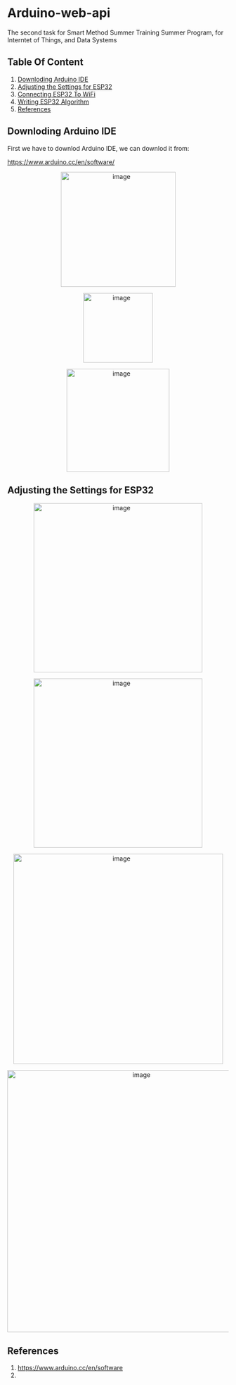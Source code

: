 # Arduino-web-api

The second task for Smart Method Summer Training Summer Program, for Interntet of Things, and Data Systems


## Table Of Content
1. [Downloding Arduino IDE](#Downloding-Arduino-IDE) 
2. [Adjusting the Settings for ESP32](#Adjusting-the-Settings-for-ESP32)
3. [Connecting ESP32 To WiFi ](#Connecting-ESP32-To-WiFi)
4. [Writing ESP32 Algorithm](#Writing-ESP32-Algorithm)
4. [References](references)



##  Downloding Arduino IDE

First we have to downlod Arduino IDE, we can downlod it from:

https://www.arduino.cc/en/software/

<p align="center">
  <img width="261" alt="image" src="https://user-images.githubusercontent.com/63984422/181009295-bbc34c55-f779-47ab-83a7-b5fe6f7e5d24.png">
</p>

<p align="center">
  <img width="158" alt="image" src="https://user-images.githubusercontent.com/63984422/181009234-569204d2-975c-4ad0-b73f-ecc7ece85e26.png">

</p>





<p align="center">
  <img width="234" alt="image" src="https://user-images.githubusercontent.com/63984422/181009179-90beeaf9-aa4a-4623-b658-50d8cd025d0e.png">
</p>


##  Adjusting the Settings for ESP32 


<p align="center">
  <img width="384" alt="image" src="https://user-images.githubusercontent.com/63984422/181008847-3f443d0f-f6e3-4c1a-8096-a5b62ba38aad.png">
</p>




<p align="center">
  <img width="384" alt="image" src="https://user-images.githubusercontent.com/63984422/181008986-9c3f821a-8c51-4e91-872c-2e90540382b4.png">
</p>


<p align="center">
  <img width="477" alt="image" src="https://user-images.githubusercontent.com/63984422/181008684-9d069c4c-81d9-4d9e-ae4a-13db023fb3a9.png">
</p>


<p align="center">
  <img width="595" alt="image" src="https://user-images.githubusercontent.com/63984422/181008540-4aea24ae-71a0-47be-bfe4-967353e6bbc5.png">
</p>


##  References

1. https://www.arduino.cc/en/software
2. 

